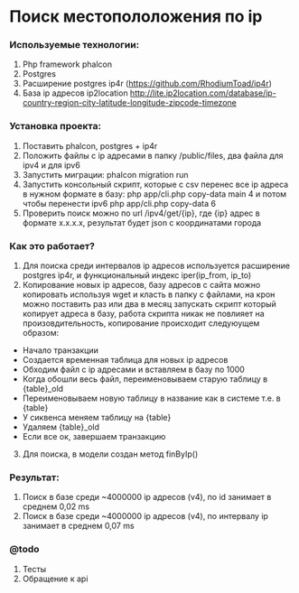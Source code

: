 # Поиск местопололожения по ip

### Используемые технологии:
1. Php framework phalcon
2. Postgres
3. Расширение postgres ip4r (https://github.com/RhodiumToad/ip4r)
4. База ip адресов ip2location http://lite.ip2location.com/database/ip-country-region-city-latitude-longitude-zipcode-timezone

### Установка проекта:
1. Поставить phalcon, postgres + ip4r
2. Положить файлы с ip адресами в папку /public/files, два файла для ipv4 и для ipv6
3. Запустить миграции: phalcon migration run
4. Запустить консольный скрипт, которые с csv перенес все ip адреса в нужном формате в базу: php app/cli.php copy-data main 4 и потом чтобы перенести ipv6 php app/cli.php copy-data 6
5. Проверить поиск можно по url /ipv4/get/{ip}, где {ip} адрес в формате x.x.x.x, результат будет json с координатами города

### Как это работает?
1. Для поиска среди интервалов ip адресов используется расширение postgres ip4r, и функциональный индекс iper(ip_from, ip_to)
2. Копирование новых ip адресов, базу адресов с сайта можно копировать используя wget и класть в папку с файлами, на крон можно поставить раз или два в месяц запускать скрипт который копирует адреса в базу, работа скрипта никак не повлияет на произовдительность, копирование происходит следуюущем образом:
  * Начало транзакции
  * Создается временная таблица для новых ip адресов
  * Обходим файл с ip адресами и вставляем в базу по 1000
  * Когда обошли весь файл, переименовываем старую таблицу в {table}_old
  * Переименовываем новую таблицу в название как в системе т.е. в {table}
  * У сиквенса меняем таблицу на {table}
  * Удаляем {table}_old
  * Если все ок, завершаем транзакцию
3. Для поиска, в модели создан метод finByIp()

### Результат:
1. Поиск в базе среди ~4000000 ip адресов (v4), по id занимает в среднем 0,02 ms
2. Поиск в базе среди ~4000000 ip адресов (v4), по интервалу ip занимает в среднем 0,07 ms

### @todo
1. Тесты
2. Обращение к api 
